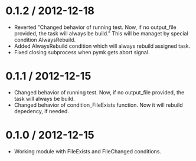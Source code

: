 0.1.2 / 2012-12-18
==================

  * Reverted "Changed behavior of running test. Now, if no output_file provided, the task
    will always be build." This will be managet by special condition AlwaysRebuild.
  * Added AlwaysRebuild condition which will always rebuild assigned task.
  * Fixed closing subprocess when pymk gets abort signal.

0.1.1 / 2012-12-15
==================

  * Changed behavior of running test. Now, if no output_file provided, the task
    will always be build.
  * Changed behavior of condition_FileExists function. Now it will rebuild depedency,
    if needed.

0.1.0 / 2012-12-15
==================

  * Working module with FileExists and FileChanged conditions.
